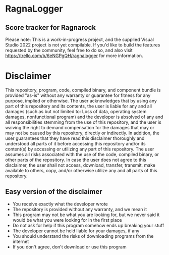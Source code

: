 # RagnaLogger
Score tracker for Ragnarock
---
Please note: This is a work-in-progress project, and the supplied Visual Studio 2022 project is not yet compilable. If you'd like to build the features requested by the community, feel free to do so, and also visit https://trello.com/b/6eNGPgQH/ragnalogger for more information.

# Disclaimer
This repository, program, code, compiled binary, and component bundle is provided "as-is" without any warranty or guarantee for fitness for any purpose, implied or otherwise. 
The user acknowledges that by using any part of this repository and its contents, the user is liable for any and all damages (such as but not limited to: Loss of data, operating system damages, nonfunctional program) and the developer is absolved of any and all responsibilities stemming from the use of this repository, and the user is waiving the right to demand compensation for the damages that may or may not be caused by this repository, directly or indirectly. 
In addition, the user guarantees that they have read this disclaimer thoroughly and understood all parts of it before accessing this repository and/or its content(s) by accessing or utilizing any part of this repository.
The user assumes all risks associated with the use of the code, compiled binary, or other parts of the repository. 
In case the user does not agree to this disclaimer, the user shall not access, download, transfer, transmit, make available to others, copy, and/or otherwise utilize any and all parts of this repository.

## Easy version of the disclaimer
- You receive exactly what the developer wrote
- The repository is provided without any warranty, and we mean it
- This program may not be what you are looking for, but we never said it would be what you were looking for in the first place
- Do not ask for help if this program somehow ends up breaking your stuff
- The developer cannot be held liable for your damages, if any
- You should understand the risks of downloading programs from the internet
- If you don't agree, don't download or use this program
